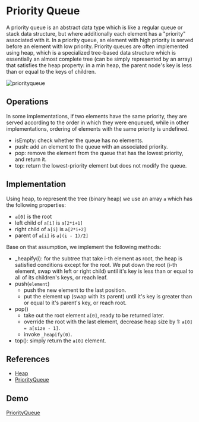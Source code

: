 # Priority Queue

A priority queue is an abstract data type which is like a regular queue or stack data structure, but where additionally each element has a "priority" associated with it. In a priority queue, an element with high priority is served before an element with low priority. Priority queues are often implemented using heap, which is a specialized tree-based data structure which is essentially an almost complete tree (can be simply represented by an array) that satisfies the heap property: in a min heap, the parent node's key is less than or equal to the keys of children.

![priorityqueue](https://codetube.vn/images/priorityqueue.png "Priority Queue")

## Operations

In some implementations, if two elements have the same priority, they are served according to the order in which they were enqueued, while in other implementations, ordering of elements with the same priority is undefined.

- isEmpty: check whether the queue has no elements.
- push: add an element to the queue with an associated priority.
- pop: remove the element from the queue that has the lowest priority, and return it.
- top: return the lowest-priority element but does not modify the queue.

## Implementation

Using heap, to represent the tree (binary heap) we use an array `a` which has the following properties:

- `a[0]` is the root
- left child of `a[i]` is `a[2*i+1]`
- right child of `a[i]` is `a[2*i+2]`
- parent of `a[i]` is `a[(i - 1)/2]`

Base on that assumption, we implement the following methods:
- _heapify(i): for the subtree that take i-th element as root, the heap is satisfied conditions except for the root. We put down the root (i-th element, swap with left or right child) until it's key is less than or equal to all of its children's keys, or reach leaf.
- push(`element`)
  - push the new element to the last position.
  - put the element up (swap with its parent) until it's key is greater than or equal to it's parent's key, or reach root.
- pop()
  - take out the root element `a[0]`, ready to be returned later.
  - override the root with the last element, decrease heap size by 1: `a[0] = a[size - 1]`.
  - invoke `_heapify(0)`.
- top(): simply return the `a[0]` element.

## References

- [Heap](https://en.wikipedia.org/wiki/Heap_(data_structure))
- [PriorityQueue](https://en.wikipedia.org/wiki/Priority_queue)

## Demo

<!-- EndMark -->

[PriorityQueue](https://codetube.vn/priorityqueue)

